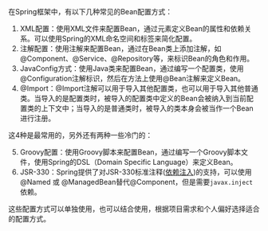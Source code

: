 在Spring框架中，有以下几种常见的Bean配置方式：

1. XML配置：使用XML文件来配置Bean，通过<bean>元素定义Bean的属性和依赖关系。可以使用Spring的XML命名空间和标签来简化配置。
2. 注解配置：使用注解来配置Bean，通过在Bean类上添加注解，如@Component、@Service、@Repository等，来标识Bean的角色和作用。
3. JavaConfig方式：使用Java类来配置Bean，通过编写一个配置类，使用@Configuration注解标识，然后在方法上使用@Bean注解来定义Bean。
4. @Import：@Import注解可以用于导入其他配置类，也可以用于导入其他普通类。当导入的是配置类时，被导入的配置类中定义的Bean会被纳入到当前配置类的上下文中；当导入的是普通类时，被导入的类本身会被当作一个Bean进行注册。

这4种是最常用的，另外还有两种一些冷门的：

5. Groovy配置：使用Groovy脚本来配置Bean，通过编写一个Groovy脚本文件，使用Spring的DSL（Domain Specific Language）来定义Bean。
6. JSR-330：Spring提供了对JSR-330标准注释([依赖注入](https://so.csdn.net/so/search?q=%E4%BE%9D%E8%B5%96%E6%B3%A8%E5%85%A5&spm=1001.2101.3001.7020))的支持，可以使用@Named 或 @ManagedBean替代@Component，但是需要`javax.inject`依赖。

这些配置方式可以单独使用，也可以结合使用，根据项目需求和个人偏好选择适合的配置方式。

